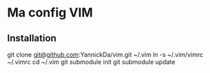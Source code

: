 Ma config VIM
=============

Installation
------------

git clone git@github.com:YannickDa/vim.git ~/.vim
ln -s ~/.vim/vimrc ~/.vimrc
cd ~/.vim
git submodule init
git submodule update
